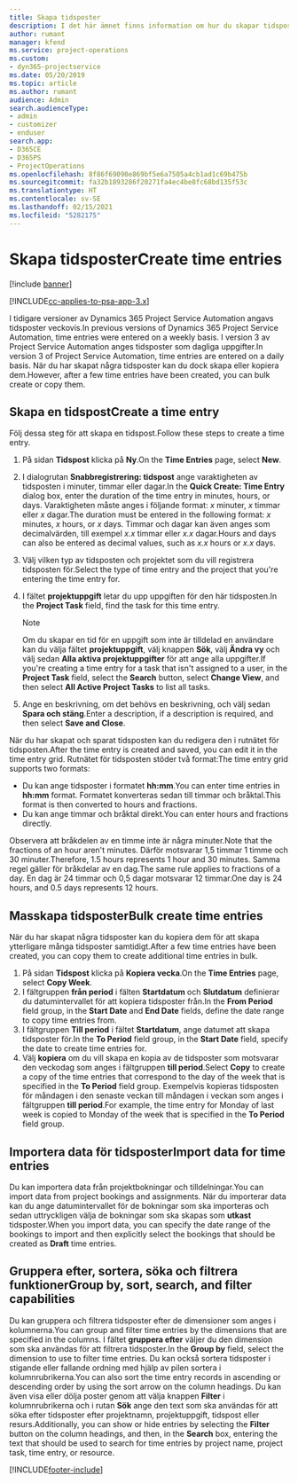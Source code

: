 ```yaml
---
title: Skapa tidsposter
description: I det här ämnet finns information om hur du skapar tidsposter.
author: rumant
manager: kfend
ms.service: project-operations
ms.custom:
- dyn365-projectservice
ms.date: 05/20/2019
ms.topic: article
ms.author: rumant
audience: Admin
search.audienceType:
- admin
- customizer
- enduser
search.app:
- D365CE
- D365PS
- ProjectOperations
ms.openlocfilehash: 8f86f69090e869bf5e6a7505a4cb1ad1c69b475b
ms.sourcegitcommit: fa32b1893286f20271fa4ec4be8fc68bd135f53c
ms.translationtype: HT
ms.contentlocale: sv-SE
ms.lasthandoff: 02/15/2021
ms.locfileid: "5282175"
---
```

# <a name="create-time-entries"></a><span data-ttu-id="c28f0-103">Skapa tidsposter</span><span class="sxs-lookup"><span data-stu-id="c28f0-103">Create time entries</span></span>

[!include [banner](../includes/psa-now-project-operations.md)]

[!INCLUDE[cc-applies-to-psa-app-3.x](../includes/cc-applies-to-psa-app-3x.md)]

<span data-ttu-id="c28f0-104">I tidigare versioner av Dynamics 365 Project Service Automation angavs tidsposter veckovis.</span><span class="sxs-lookup"><span data-stu-id="c28f0-104">In previous versions of Dynamics 365 Project Service Automation, time entries were entered on a weekly basis.</span></span> <span data-ttu-id="c28f0-105">I version 3 av Project Service Automation anges tidsposter som dagliga uppgifter.</span><span class="sxs-lookup"><span data-stu-id="c28f0-105">In version 3 of Project Service Automation, time entries are entered on a daily basis.</span></span> <span data-ttu-id="c28f0-106">När du har skapat några tidsposter kan du dock skapa eller kopiera dem.</span><span class="sxs-lookup"><span data-stu-id="c28f0-106">However, after a few time entries have been created, you can bulk create or copy them.</span></span>

## <a name="create-a-time-entry"></a><span data-ttu-id="c28f0-107">Skapa en tidspost</span><span class="sxs-lookup"><span data-stu-id="c28f0-107">Create a time entry</span></span>

<span data-ttu-id="c28f0-108">Följ dessa steg för att skapa en tidspost.</span><span class="sxs-lookup"><span data-stu-id="c28f0-108">Follow these steps to create a time entry.</span></span>

1. <span data-ttu-id="c28f0-109">På sidan **Tidspost** klicka på **Ny**.</span><span class="sxs-lookup"><span data-stu-id="c28f0-109">On the **Time Entries** page, select **New**.</span></span>
2. <span data-ttu-id="c28f0-110">I dialogrutan **Snabbregistrering: tidspost** ange varaktigheten av tidsposten i minuter, timmar eller dagar.</span><span class="sxs-lookup"><span data-stu-id="c28f0-110">In the **Quick Create: Time Entry** dialog box, enter the duration of the time entry in minutes, hours, or days.</span></span> <span data-ttu-id="c28f0-111">Varaktigheten måste anges i följande format: *x* minuter, *x* timmar eller *x* dagar.</span><span class="sxs-lookup"><span data-stu-id="c28f0-111">The duration must be entered in the following format: *x* minutes, *x* hours, or *x* days.</span></span> <span data-ttu-id="c28f0-112">Timmar och dagar kan även anges som decimalvärden, till exempel *x.x* timmar eller *x.x* dagar.</span><span class="sxs-lookup"><span data-stu-id="c28f0-112">Hours and days can also be entered as decimal values, such as *x.x* hours or *x.x* days.</span></span>
3. <span data-ttu-id="c28f0-113">Välj vilken typ av tidsposten och projektet som du vill registrera tidsposten för.</span><span class="sxs-lookup"><span data-stu-id="c28f0-113">Select the type of time entry and the project that you're entering the time entry for.</span></span>
4. <span data-ttu-id="c28f0-114">I fältet **projektuppgift** letar du upp uppgiften för den här tidsposten.</span><span class="sxs-lookup"><span data-stu-id="c28f0-114">In the **Project Task** field, find the task for this time entry.</span></span>

    > [!NOTE]
    > <span data-ttu-id="c28f0-115">Om du skapar en tid för en uppgift som inte är tilldelad en användare kan du välja fältet **projektuppgift**, välj knappen **Sök**, välj **Ändra vy** och välj sedan **Alla aktiva projektuppgifter** för att ange alla uppgifter.</span><span class="sxs-lookup"><span data-stu-id="c28f0-115">If you're creating a time entry for a task that isn't assigned to a user, in the **Project Task** field, select the **Search** button, select **Change View**, and then select **All Active Project Tasks** to list all tasks.</span></span>

5. <span data-ttu-id="c28f0-116">Ange en beskrivning, om det behövs en beskrivning, och välj sedan **Spara och stäng**.</span><span class="sxs-lookup"><span data-stu-id="c28f0-116">Enter a description, if a description is required, and then select **Save and Close**.</span></span>

<span data-ttu-id="c28f0-117">När du har skapat och sparat tidsposten kan du redigera den i rutnätet för tidsposten.</span><span class="sxs-lookup"><span data-stu-id="c28f0-117">After the time entry is created and saved, you can edit it in the time entry grid.</span></span> <span data-ttu-id="c28f0-118">Rutnätet för tidsposten stöder två format:</span><span class="sxs-lookup"><span data-stu-id="c28f0-118">The time entry grid supports two formats:</span></span>

- <span data-ttu-id="c28f0-119">Du kan ange tidsposter i formatet **hh:mm**.</span><span class="sxs-lookup"><span data-stu-id="c28f0-119">You can enter time entries in **hh:mm** format.</span></span> <span data-ttu-id="c28f0-120">Formatet konverteras sedan till timmar och bråktal.</span><span class="sxs-lookup"><span data-stu-id="c28f0-120">This format is then converted to hours and fractions.</span></span>
- <span data-ttu-id="c28f0-121">Du kan ange timmar och bråktal direkt.</span><span class="sxs-lookup"><span data-stu-id="c28f0-121">You can enter hours and fractions directly.</span></span>

<span data-ttu-id="c28f0-122">Observera att bråkdelen av en timme inte är några minuter.</span><span class="sxs-lookup"><span data-stu-id="c28f0-122">Note that the fractions of an hour aren't minutes.</span></span> <span data-ttu-id="c28f0-123">Därför motsvarar 1,5 timmar 1 timme och 30 minuter.</span><span class="sxs-lookup"><span data-stu-id="c28f0-123">Therefore, 1.5 hours represents 1 hour and 30 minutes.</span></span> <span data-ttu-id="c28f0-124">Samma regel gäller för bråkdelar av en dag.</span><span class="sxs-lookup"><span data-stu-id="c28f0-124">The same rule applies to fractions of a day.</span></span> <span data-ttu-id="c28f0-125">En dag är 24 timmar och 0,5 dagar motsvarar 12 timmar.</span><span class="sxs-lookup"><span data-stu-id="c28f0-125">One day is 24 hours, and 0.5 days represents 12 hours.</span></span>

## <a name="bulk-create-time-entries"></a><span data-ttu-id="c28f0-126">Masskapa tidsposter</span><span class="sxs-lookup"><span data-stu-id="c28f0-126">Bulk create time entries</span></span>

<span data-ttu-id="c28f0-127">När du har skapat några tidsposter kan du kopiera dem för att skapa ytterligare många tidsposter samtidigt.</span><span class="sxs-lookup"><span data-stu-id="c28f0-127">After a few time entries have been created, you can copy them to create additional time entries in bulk.</span></span>

1. <span data-ttu-id="c28f0-128">På sidan **Tidspost** klicka på **Kopiera vecka**.</span><span class="sxs-lookup"><span data-stu-id="c28f0-128">On the **Time Entries** page, select **Copy Week**.</span></span>
2. <span data-ttu-id="c28f0-129">I fältgruppen **från period** i fälten **Startdatum** och **Slutdatum** definierar du datumintervallet för att kopiera tidsposter från.</span><span class="sxs-lookup"><span data-stu-id="c28f0-129">In the **From Period** field group, in the **Start Date** and **End Date** fields, define the date range to copy time entries from.</span></span>
3. <span data-ttu-id="c28f0-130">I fältgruppen **Till period** i fältet **Startdatum**, ange datumet att skapa tidsposter för.</span><span class="sxs-lookup"><span data-stu-id="c28f0-130">In the **To Period** field group, in the **Start Date** field, specify the date to create time entries for.</span></span>
4. <span data-ttu-id="c28f0-131">Välj **kopiera** om du vill skapa en kopia av de tidsposter som motsvarar den veckodag som anges i fältgruppen **till period**.</span><span class="sxs-lookup"><span data-stu-id="c28f0-131">Select **Copy** to create a copy of the time entries that correspond to the day of the week that is specified in the **To Period** field group.</span></span> <span data-ttu-id="c28f0-132">Exempelvis kopieras tidsposten för måndagen i den senaste veckan till måndagen i veckan som anges i fältgruppen **till period**.</span><span class="sxs-lookup"><span data-stu-id="c28f0-132">For example, the time entry for Monday of last week is copied to Monday of the week that is specified in the **To Period** field group.</span></span>

## <a name="import-data-for-time-entries"></a><span data-ttu-id="c28f0-133">Importera data för tidsposter</span><span class="sxs-lookup"><span data-stu-id="c28f0-133">Import data for time entries</span></span>

<span data-ttu-id="c28f0-134">Du kan importera data från projektbokningar och tilldelningar.</span><span class="sxs-lookup"><span data-stu-id="c28f0-134">You can import data from project bookings and assignments.</span></span> <span data-ttu-id="c28f0-135">När du importerar data kan du ange datumintervallet för de bokningar som ska importeras och sedan uttryckligen välja de bokningar som ska skapas som **utkast** tidsposter.</span><span class="sxs-lookup"><span data-stu-id="c28f0-135">When you import data, you can specify the date range of the bookings to import and then explicitly select the bookings that should be created as **Draft** time entries.</span></span>

## <a name="group-by-sort-search-and-filter-capabilities"></a><span data-ttu-id="c28f0-136">Gruppera efter, sortera, söka och filtrera funktioner</span><span class="sxs-lookup"><span data-stu-id="c28f0-136">Group by, sort, search, and filter capabilities</span></span>

<span data-ttu-id="c28f0-137">Du kan gruppera och filtrera tidsposter efter de dimensioner som anges i kolumnerna.</span><span class="sxs-lookup"><span data-stu-id="c28f0-137">You can group and filter time entries by the dimensions that are specified in the columns.</span></span> <span data-ttu-id="c28f0-138">I fältet **gruppera efter** väljer du den dimension som ska användas för att filtrera tidsposter.</span><span class="sxs-lookup"><span data-stu-id="c28f0-138">In the **Group by** field, select the dimension to use to filter time entries.</span></span> <span data-ttu-id="c28f0-139">Du kan också sortera tidsposter i stigande eller fallande ordning med hjälp av pilen sortera i kolumnrubrikerna.</span><span class="sxs-lookup"><span data-stu-id="c28f0-139">You can also sort the time entry records in ascending or descending order by using the sort arrow on the column headings.</span></span> <span data-ttu-id="c28f0-140">Du kan även visa eller dölja poster genom att välja knappen **Filter** i kolumnrubrikerna och i rutan **Sök** ange den text som ska användas för att söka efter tidsposter efter projektnamn, projektuppgift, tidspost eller resurs.</span><span class="sxs-lookup"><span data-stu-id="c28f0-140">Additionally, you can show or hide entries by selecting the **Filter** button on the column headings, and then, in the **Search** box, entering the text that should be used to search for time entries by project name, project task, time entry, or resource.</span></span>


[!INCLUDE[footer-include](../includes/footer-banner.md)]